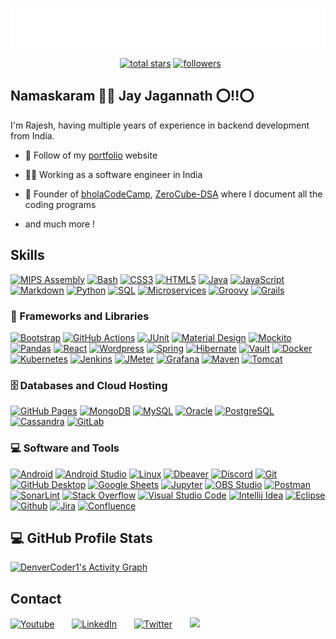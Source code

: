 
<p align="center">
  <img src="./name.svg" alt="Rajesh Bhola" />
</p>


<p align="center">
  &nbsp; 
  <a href="https://github.com/rajesh-bhola?tab=repositories&sort=stargazers">
    <img alt="total stars" title="Total stars on GitHub" src="https://custom-icon-badges.demolab.com/github/stars/rajesh-bhola?color=55960c&style=for-the-badge&labelColor=488207&logo=star"/></a>
  <a href="https://github.com/rajesh-bhola?tab=followers">
    <img alt="followers" title="Follow me on Github" src="https://custom-icon-badges.demolab.com/github/followers/rajesh-bhola?color=236ad3&labelColor=1155ba&style=for-the-badge&logo=person-add&label=Follow&logoColor=white"/></a>
</p>


## Namaskaram 🙏🏻 Jay Jagannath ⭕‼️⭕
I'm Rajesh, having multiple years of experience in backend development from India.

- 🦔 Follow of my [portfolio](https://rajesh-bhola.github.io) website

- 👨‍💻 Working as a software engineer in India

- 🧭 Founder of [bholaCodeCamp](https://rajesh-bhola.github.io/bholacodecamp), [ZeroCube-DSA](https://rajesh-bhola.github.io/zerocube-dsa) where I document all the coding programs

+ and much more !



## Skills
<p>
      <a href="https://github.com/search?q=owner%3Arajesh-bhola+kafka"><img alt="MIPS Assembly" src="https://img.shields.io/badge/apache%20kafka-525252.svg?logo=apache-kafka&logoColor=white"></a>
      <a href="https://github.com/search?q=owner%3Arajesh-bhola+html"><img alt="Bash" src="https://img.shields.io/badge/Bash-121011.svg?logo=gnu-bash&logoColor=white"></a>
      <a href="https://github.com/search?q=owner%3Arajesh-bhola+css"><img alt="CSS3" src="https://img.shields.io/badge/CSS-1572B6.svg?logo=css3&logoColor=white"></a>
      <a href="https://github.com/search?q=owner%3Arajesh-bhola+html"><img alt="HTML5" src="https://img.shields.io/badge/HTML-E34F26.svg?logo=html5&logoColor=white"></a>
      <a href="https://github.com/search?q=owner%3Arajesh-bhola+java"><img alt="Java" src="https://custom-icon-badges.demolab.com/badge/Java-007396.svg?logo=java&logoColor=white"></a>
      <a href="https://github.com/search?q=owner%3Arajesh-bhola+javascript"><img alt="JavaScript" src="https://img.shields.io/badge/JavaScript-F7DF1E.svg?logo=javascript&logoColor=black"></a>
      <a href="https://github.com/search?q=owner%3Arajesh-bhola+markdown"><img alt="Markdown" src="https://img.shields.io/badge/Markdown-000000.svg?logo=markdown&logoColor=white"></a>
      <a href="https://github.com/search?q=user%3ADenverCoder1+language%3Apython"><img alt="Python" src="https://img.shields.io/badge/Python-14354C.svg?logo=python&logoColor=white"></a>
      <a href="https://github.com/search?q=owner%3Arajesh-bhola+sql"><img alt="SQL" src="https://custom-icon-badges.demolab.com/badge/SQL-025E8C.svg?logo=database&logoColor=white"></a>
      <a href="https://github.com/search?q=owner%3Arajesh-bhola+sql"><img alt="Microservices" src="https://img.shields.io/badge/%20microservices-919152.svg?logo=microservices&logoColor=white"></a>
      <a href="https://github.com/search?q=owner%3Arajesh-bhola+sql"><img alt="Groovy" src="https://img.shields.io/badge/%20groovy-919152.svg?logo=groovy&logoColor=white"></a>
      <a href="https://github.com/search?q=owner%3Arajesh-bhola+sql"><img alt="Grails" src="https://img.shields.io/badge/%20grails-919152.svg?logo=grails&logoColor=white"></a>

  </p>

  <h3>🧰 Frameworks and Libraries</h3>

  <p>
      <a href="#"><img alt="Bootstrap" src="https://img.shields.io/badge/Bootstrap-7952B3.svg?logo=bootstrap&logoColor=white"></a>
      <a href="#"><img alt="GitHub Actions" src="https://img.shields.io/badge/GitHub%20Actions-2671E5.svg?logo=github%20actions&logoColor=white"></a>
      <a href="#"><img alt="JUnit" src="https://custom-icon-badges.demolab.com/badge/JUnit-25A162.svg?logo=check-circle&logoColor=white"></a>
      <a href="#"><img alt="Material Design" src="https://img.shields.io/badge/Material%20Design-0081CB.svg?logo=material-design&logoColor=white"></a>
      <a href="#"><img alt="Mockito" src="https://custom-icon-badges.demolab.com/badge/Mockito-0d1620.svg?logo=mockito"></a>
      <a href="#"><img alt="Pandas" src="https://img.shields.io/badge/Pandas-150458.svg?logo=pandas&logoColor=white"></a>
      <a href="#"><img alt="React" src="https://img.shields.io/badge/React-20232a.svg?logo=react&logoColor=%2361DAFB"></a>
      <a href="#"><img alt="Wordpress" src="https://img.shields.io/badge/Wordpress-21759B?logo=wordpress&logoColor=white"></a>
      <a href="#"><img alt="Spring" src="https://img.shields.io/badge/%20spring-009900.svg?logo=spring&logoColor=white"></a>
      <a href="#"><img alt="Hibernate" src="https://img.shields.io/badge/%20hibernate-000099.svg?logo=hibernate&logoColor=white"></a>
      <a href="#"><img alt="Vault" src="https://img.shields.io/badge/%20vault-012019.svg?logo=vault&logoColor=white"></a>
      <a href="#"><img alt="Docker" src="https://img.shields.io/badge/%20docker-111152.svg?logo=docker&logoColor=white"></a>
      <a href="#"><img alt="Kubernetes" src="https://img.shields.io/badge/%20kubernetes-911152.svg?logo=kubernetes&logoColor=white"></a>
      <a href="#"><img alt="Jenkins" src="https://img.shields.io/badge/%20jenkins-919152.svg?logo=jenkins&logoColor=white"></a>
      <a href="#"><img alt="JMeter" src="https://img.shields.io/badge/%20jmeter-019000.svg?logo=jmeter&logoColor=white"></a>
      <a href="#"><img alt="Grafana" src="https://img.shields.io/badge/%20grafana-info.svg?logo=grafana&logoColor=white"></a>
      <a href="#"><img alt="Maven" src="https://img.shields.io/badge/%20maven-pink.svg?logo=maven&logoColor=white"></a>
      <a href="#"><img alt="Tomcat" src="https://img.shields.io/badge/%20tomcat-blue.svg?logo=tomcat&logoColor=white"></a>
    
      
  </p>

  <h3>🗄️ Databases and Cloud Hosting</h3>

  <p>
      <a href="#"><img alt="GitHub Pages" src="https://img.shields.io/badge/GitHub%20Pages-327FC7.svg?logo=github&logoColor=white"></a>
      <a href="#"><img alt="MongoDB" src ="https://img.shields.io/badge/MongoDB-4ea94b.svg?logo=mongodb&logoColor=white"></a>
      <a href="#"><img alt="MySQL" src="https://img.shields.io/badge/MySQL-00f.svg?logo=mysql&logoColor=white"></a>
      <a href="#"><img alt="Oracle" src ="https://img.shields.io/badge/Oracle-F00000.svg?logo=oracle&logoColor=white"></a>
      <a href="#"><img alt="PostgreSQL" src ="https://img.shields.io/badge/PostgreSQL-316192.svg?logo=postgresql&logoColor=white"></a>
      <a href="#"><img alt="Cassandra" src="https://img.shields.io/badge/%20cassandra-yellow.svg?logo=cassandra&logoColor=white"></a>
      <a href="#"><img alt="GitLab" src="https://img.shields.io/badge/%20gitlab-red.svg?logo=gitlab&logoColor=white"></a>
      
  </p>

  <h3>💻 Software and Tools</h3>

  <p>
      <a href="#"><img alt="Android" src="https://img.shields.io/badge/Android-3DDC84?logo=android&logoColor=white"></a>
      <a href="#"><img alt="Android Studio" src="https://img.shields.io/badge/Android%20Studio-008678.svg?logo=android-studio&logoColor=white"></a>
      <a href="#"><img alt="Linux" src="https://img.shields.io/badge/%20Linux-1793D1.svg?logo=linux&logoColor=white"></a>
      <a href="#"><img alt="Dbeaver" src="https://custom-icon-badges.demolab.com/badge/-Dbeaver-372923?logo=dbeaver-mono&logoColor=white"></a>
      <a href="#"><img alt="Discord" src="https://img.shields.io/badge/-Discord-5865F2.svg?logo=discord&logoColor=white"></a>
      <a href="#"><img alt="Git" src="https://img.shields.io/badge/Git-F05033.svg?logo=git&logoColor=white"></a>
      <a href="#"><img alt="GitHub Desktop" src="https://img.shields.io/badge/GitHub%20Desktop-8034A9.svg?logo=github&logoColor=white"></a>
      <a href="#"><img alt="Google Sheets" src="https://img.shields.io/badge/Sheets-34A853.svg?logo=google%20sheets&logoColor=white"></a>
      <a href="#"><img alt="Jupyter" src="https://img.shields.io/badge/Jupyter-F37626.svg?logo=Jupyter&logoColor=white"></a>
      <a href="#"><img alt="OBS Studio" src="https://img.shields.io/badge/-OBS-302E31?logo=obs-studio&logoColor=white"></a>
      <a href="#"><img alt="Postman" src="https://img.shields.io/badge/Postman-FF6C37?logo=postman&logoColor=white"></a>
      <a href="#"><img alt="SonarLint" src="https://img.shields.io/badge/-SonarLint-CB2029?logo=sonarlint&logoColor=white"></a>
      <a href="#"><img alt="Stack Overflow" src="https://img.shields.io/badge/-Stack%20Overflow-FE7A16?logo=stack-overflow&logoColor=white"></a>
      <a href="#"><img alt="Visual Studio Code" src="https://img.shields.io/badge/Visual%20Studio%20Code-0078d7.svg?logo=visual-studio-code&logoColor=white"></a>
      <a href="#"><img alt="Intellij Idea" src="https://img.shields.io/badge/Intellij%20Idea-009312.svg?logo=intellij-idea&logoColor=white"></a>
      <a href="#"><img alt="Eclipse" src="https://img.shields.io/badge/%20eclipse-112234.svg?logo=eclipse&logoColor=white"></a>
      <a href="#"><img alt="Github" src="https://img.shields.io/badge/%20github-525252.svg?logo=github&logoColor=white"></a>
      <a href="#"><img alt="Jira" src="https://img.shields.io/badge/%20jira-blue.svg?logo=jira&logoColor=white"></a>
      <a href="#"><img alt="Confluence" src="https://img.shields.io/badge/%20confluence-grey.svg?logo=confluence&logoColor=white"></a>
    

  </p>



## 💻 GitHub Profile Stats

  <!-- https://github.com/rajesh-bhola/github-readme-activity-graph -->

  <a href="https://github.com/rajesh-bhola/github-readme-activity-graph"><img alt="DenverCoder1's Activity Graph" src="https://github-readme-activity-graph.vercel.app/graph/?username=rajesh-bhola&bg_color=1F222E&color=F8D866&line=F85D7F&point=FFFFFF&hide_border=true" /></a>


## Contact


<!-- Social icons section -->
<p>
  <a href="https://www.youtube.com/@bholarajesh"><img alt="Youtube" title="Youtube" src="https://img.shields.io/badge/%20youtube-red.svg?logo=youtube&logoColor=white"/></a>
  &#8287;&#8287;&#8287;&#8287;&#8287;
  <a href="https://www.linkedin.com/in/the-rajesh-bhola/"><img alt="LinkedIn" title="LinkedIn" src="https://img.shields.io/badge/%20linkedin-blue.svg?logo=linkedin&logoColor=white"/></a>
  &#8287;&#8287;&#8287;&#8287;&#8287;
  <a href="https://twitter.com/therajeshbhola"><img alt="Twitter" title="Twitter" src="https://img.shields.io/badge/%20x-white.svg?logo=x&logoColor=black"/></a>
  &#8287;&#8287;&#8287;&#8287;&#8287;
  <a href="" alt="Discord" title="Dev Pro Tips Discord Server"><img src="https://img.shields.io/badge/%20discord-purple.svg?logo=discord&logoColor=white"/></a>
  &#8287;&#8287;&#8287;&#8287;&#8287;

<!--   &#8287;&#8287;&#8287;&#8287;&#8287;
  <a href="http://eyl327.mywebcommunity.org/promos/"><img width="32px" alt="Free Stuff" title="Free gifts for you" src="https://i.imgur.com/0uVwkoZ.png"/></a> -->
</p>
